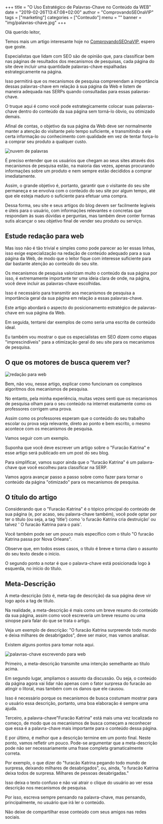 +++
title = "O Uso Estratégico de Palavras-Chave no Conteúdo da WEB"
date = "2019-02-26T13:47:08+02:00"
author = "ComprovandoSEOnaVIP"
tags = ["marketing"]
categories = ["Conteudo"]
menu = ""
banner = "img/palavras-chave.jpg"
+++

Olá querido leitor,

Temos mais um artigo interesante hoje no [ComprovandoSEOnaVIP](https://comprovandoseonavip.live/), espero que goste.

Especialistas que lidam com SEO são de opinião que, para classificar bem nas páginas de resultados dos mecanismos de pesquisas, cada página do site deve incluir uma quantidade palavras-chave espalhadas estrategicamente na página. 

Isso permitirá que os mecanismos de pesquisa compreendam a importância dessas palavras-chave em relação à sua página da Web e listem de maneira adequada nas SERPs quando consultadas para essas palavras-chave.

O truque aqui é como você pode estrategicamente colocar suas palavras-chave dentro do conteúdo da sua página sem torná-lo óbvio, ou otimizado demais.

Afinal de contas, o objetivo da sua página da Web deve ser normalmente manter a atenção do visitante pelo tempo suficiente, e transmitindo a ele certa informação ou conhecimento com qualidade em vez de tentar força-lo a comprar seu produto a qualquer custo.

<img src="/img/palavras.jpg" alt="nuvem de palavras " class="center">

É preciso entender que os usuários que chegam ao seus sites através dos mecanismos de pesquisa estão, na maioria das vezes, apenas procurando informações sobre um produto e nem sempre estão decididos a comprar imediatamente. 

Assim, o grande objetivo é, portanto, garantir que o visitante do seu site permaneça e se envolva com o conteúdo do seu site por algum tempo, até que ele esteja maduro o suficiente para efetuar uma compra.

Dessa forma, seu site e seus artigos do blog devem ser facilmente legíveis e úteis para o usuário, com informações relevantes e concretas que respondam às suas dúvidas e perguntas, mas também deve conter formas sutis alcançar o seu objetivo final de vender seu produto ou serviço. 

## Estude redação para web

Mas isso não é tão trivial e simples como pode parecer ao ler essas linhas, isso exige especialização na redação de conteúdo adequado para a sua página da Web, de modo que o leitor fique com interesse suficiente para dar bastante atenção ao conteúdo do seu site.

Os mecanismos de pesquisa valorizam muito o conteúdo da sua página por isso, é extremamente importante ter uma ideia clara de onde, na página, você deve incluir as palavras-chave escolhidas. 

Isso é necessário para transmitir aos mecanismos de pesquisa a importância geral da sua página em relação a essas palavras-chave.

Este artigo abordará o aspecto do posicionamento estratégico de palavras-chave em sua página da Web. 

Em seguida, tentarei dar exemplos de como seria uma escrita de conteúdo ideal. 

Eu também vou mostrar o que os especialistas em SEO dizem como etapas "imprescindíveis" para a otimização geral do seu site para os mecanismos de pesquisa.

## O que os motores de busca querem ver?

<img src="/img/redacao-web.jpg" alt="redação para web " class="center">

Bem, não vou, nesse artigo, explicar como funcionam os complexos algoritmos dos mecanismos de pesquisa. 

No entanto, pela minha experiência, muitas vezes senti que os mecanismos de pesquisa olham para o seu conteúdo na internet exatamente como os professores corrigem uma prova. 

Assim como os professores esperam que o conteúdo do seu trabalho escolar ou prova seja relevante, direto ao ponto e bem escrito, o mesmo acontece com os mecanismos de pesquisa.

Vamos seguir com um exemplo. 

Suponha que você deve escrever um artigo sobre o "Furacão Katrina" e esse artigo será publicado em um post do seu blog. 

Para simplificar, vamos supor ainda que o "furacão Katrina" é um palavra-chave que você escolheu para classificar na SERP. 

Vamos agora avançar passo a passo sobre como fazer para tornar o conteúdo da página "otimizado" para os mecanismos de pesquisa.

## O título do artigo

Considerando que o "Furacão Katrina" é o tópico principal do conteúdo de sua página (e, por acaso, seu palavra-chave também), você pode optar por ter o título (ou seja, a tag 'title') como 'o furacão Katrina cria destruição' ou talvez ' O furacão Katrina para o país'. 

Você também pode ser um pouco mais específico com o título "O furacão Katrina passa por Nova Orleans". 

Observe que, em todos esses casos, o título é breve e torna claro o assunto do seu texto desde o início. 

O segundo ponto a notar é que o palavra-chave está posicionada logo à esquerda, no início do título.

## Meta-Descrição

A meta-descrição (isto é, meta-tag de descrição) da sua página deve vir logo após a tag de título. 

Na realidade, a meta-descrição é mais como um breve resumo do conteúdo da sua página, assim como você escreveria um breve resumo ou uma sinopse para falar do que se trata o artigo. 

Veja um exemplo de descrição: "O furacão Katrina surpreende todo mundo e deixa milhares de desabrigados",  deve ser maior, mas vamos analisar.

Existem alguns pontos para tomar nota aqui.

<img src="/img/escrever.jpg" alt="palavras-chave escrevendo para web " class="center">

Primeiro, a meta-descrição transmite uma intenção semelhante ao título acima. 

Em segundo lugar, ampliamos o assunto da discussão. Ou seja, o conteúdo da página agora vai lidar não apenas com o fator surpresa do furacão ao atingir o litoral, mas também com os danos que ele causou.

Isso é necessário porque os mecanismos de busca costumam mostrar para o usuário essa descrição, portanto, uma boa elaboração é sempre uma ajuda.

Terceiro, a palavra-chave"Furacão Katrina" está mais uma vez localizada no começo, de modo que os mecanismos de busca começam a reconhecer que essa é a palavra-chave mais importante para o conteúdo dessa página.

E por último, é melhor que a descrição termine em um ponto final. Neste ponto, vamos refletir um pouco. Pode-se argumentar que a meta-descrição pode não ser necessariamente uma frase completa gramaticalmente correta. 

Por exemplo, o que dizer do "furacão Katrina pegando todo mundo de surpresa, deixando milhares de desabrigados", ou, ainda, "o furacão Katrina deixa todos de surpresa. Milhares de pessoas desabrigadas."

Isso deixa o texto confuso e não vai atrair o clique do usuário ao ver essa descrição nos mecanismos de pesquisa.

Por isso, escreva sempre pensando na palavra-chave, mas pensando, principalmente, no usuário que irá ler o conteúdo.

Não deixe de compartilhar esse conteúdo com seus amigos nas redes sociais.
